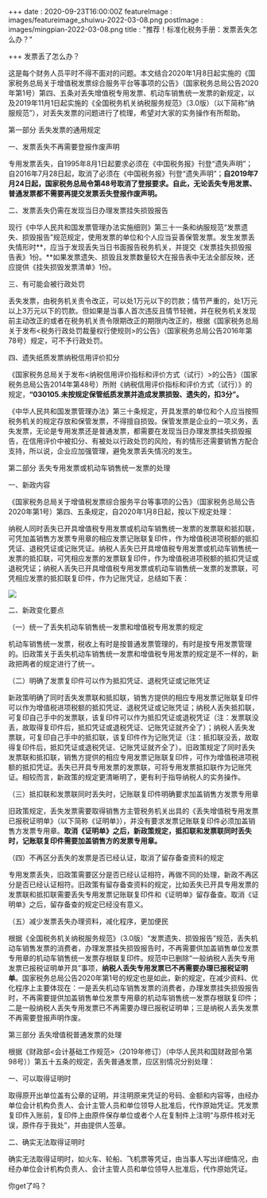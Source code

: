 +++
date : 2020-09-23T16:00:00Z
featureImage : images/featureimage_shuiwu-2022-03-08.png
postImage : images/mingpian-2022-03-08.png
title : "推荐！标准化税务手册：发票丢失怎么办？"

+++
发票丢了怎么办？

这是每个财务人员平时不得不面对的问题。本文结合2020年1月8日起实施的《国家税务总局关于增值税发票综合服务平台等事项的公告》（国家税务总局公告2020年第1号）第四、五条对丢失增值税专用发票、机动车销售统一发票的新规定，以及2019年11月1日起实施的《全国税务机关纳税服务规范》（3.0版）（以下简称“纳服规范”），对丢失发票的问题进行了梳理，希望对大家的实务操作有所帮助。

第一部分 丢失发票的通用规定

一、发票丢失不再需要登报作废声明

专用发票丢失，自1995年8月1日起要求必须在《中国税务报》刊登“遗失声明”；自2016年7月28日起，取消了必须在《中国税务报》刊登“遗失声明”；**自2019年7月24日起，国家税务总局令第48号取消了登报要求。自此，无论丢失专用发票、普通发票都不需要再提交发票丢失登报作废声明。**

二、发票丢失仍需在发现当日办理发票挂失损毁报告

现行《中华人民共和国发票管理办法实施细则》第三十一条和纳服规范“发票遗失、损毁报告”规范规定，使用发票的单位和个人应当妥善保管发票。发生发票丢失情形时**，应当于发现丢失当日书面报告税务机关，并提交《发票挂失损毁报告表》1份。**如果发票遗失、损毁且发票数量较大在报告表中无法全部反映，还应提供《挂失损毁发票清单》1份。

三、有可能会被行政处罚

丢失发票，由税务机关责令改正，可以处1万元以下的罚款；情节严重的，处1万元以上3万元以下的罚款。但如果是当事人首次违反且情节轻微，并在税务机关发现前主动改正的或者在税务机关责令限期改正的期限内改正的，根据《国家税务总局关于发布<税务行政处罚裁量权行使规则>的公告》（国家税务总局公告2016年第78号）规定，可不予行政处罚。

四、遗失纸质发票纳税信用评价扣分

《国家税务总局关于发布<纳税信用评价指标和评价方式（试行）>的公告》（国家税务总局公告2014年第48号）所附《纳税信用评价指标和评价方式（试行）》的规定，**“030105.未按规定保管纸质发票并造成发票损毁、遗失的，扣3分”。**

《中华人民共和国发票管理办法》第三十条规定，开具发票的单位和个人应当按照税务机关的规定存放和保管发票，不得擅自损毁。保管发票是企业的一项义务，丢失发票，无论是专用发票还是普通发票，都需要在发现当日办理发票挂失损毁报告，在信用评价中被扣分、有被处以行政处罚的风险，有的情形还需要销售方配合支持，所以说，企业应加强管理，避免发票丢失情况的发生。

第二部分 丢失专用发票或机动车销售统一发票的处理

一、新政内容

《国家税务总局关于增值税发票综合服务平台等事项的公告》（国家税务总局公告2020年第1号）第四、五条规定，自2020年1月8日起，按以下规定处理：

纳税人同时丢失已开具增值税专用发票或机动车销售统一发票的发票联和抵扣联，可凭加盖销售方发票专用章的相应发票记账联复印件，作为增值税进项税额的抵扣凭证、退税凭证或记账凭证。纳税人丢失已开具增值税专用发票或机动车销售统一发票的抵扣联，可凭相应发票的发票联复印件，作为增值税进项税额的抵扣凭证或退税凭证；纳税人丢失已开具增值税专用发票或机动车销售统一发票的发票联，可凭相应发票的抵扣联复印件，作为记账凭证，总结如下表：

![](/images/20092401-2022-03-08.png)

二、新政变化要点

（一）统一了丢失机动车销售统一发票和增值税专用发票的规定

机动车销售统一发票，税收上有时是按普通发票管理的，有时是按专用发票管理的。旧政策关于丢失机动车销售统一发票和增值税专用发票的规定是不一样的，新政把两者的规定进行了统一。

（二）明确了发票复印件可以作为抵扣凭证、退税凭证或记账凭证

新政策明确了同时丢失发票联和抵扣联，销售方提供的相应专用发票记账联复印件可以作为增值税进项税额的抵扣凭证、退税凭证或记账凭证；纳税人丢失抵扣联，可复印自己手中的发票联，该复印件可以作为抵扣凭证或退税凭证（注：发票联没丢，故取得复印件后，抵扣凭证或退税凭证、记账凭证就齐全了）；纳税人丢失发票联，可复印自己手中的抵扣联，该复印件作为记账凭证（注：抵扣联没丢，故取得复印件后，抵扣凭证或退税凭证、记账凭证就齐全了）。旧政策规定了同时丢失发票联和抵扣联，销售方提供的相应专用发票记账联复印件，可作为增值税进项税额的抵扣凭证。丢失已开具专用发票的发票联，可将专用发票抵扣联作为记账凭证。相较而言，新政策的规定更清晰明了，更有利于指导纳税人的实务操作。

（三）抵扣联和发票联同时丢失时，记账联复印件明确要求加盖销售方发票专用章

旧政策规定，丢失发票需要取得销售方主管税务机关出具的《丢失增值税专用发票已报税证明单》（以下简称《证明单》），并没有要求发票记账联复印件必须加盖销售方发票专用章。**取消《证明单》之后，新政策规定，抵扣联和发票联同时丢失时，记账联复印件需要加盖销售方的发票专用章。**

（四）不再区分丢失的发票是否已经认证，取消了留存备查资料的规定

专用发票丢失，旧政策需要区分是否已经认证相符，再做不同的处理，新政不再区分是否已经认证相符。旧政策有留存备查资料的规定，比如丢失已开具专用发票的发票联和抵扣联需要丢失专用发票记账联复印件和《证明单》留存备查。取消《证明单》之后，留存备查的规定已经没有意义。

（五）减少发票丢失办理资料，减化程序，更加便民

根据《全国税务机关纳税服务规范》（3.0版）“发票遗失、损毁报告”规范，丢失机动车销售发票的消费者，办理发票挂失损毁报告时，不再需要供加盖销售单位发票专用章的机动车销售统一发票存根联复印件。规范中已删除“一般纳税人丢失专用发票已报税证明单开具”事项，**纳税人丢失专用发票已不再需要办理已报税证明单**。国家税务总局公告2020年第1号的规定也是如此，新的规定，在减少资料、优化程序上主要体现在：一是丢失机动车销售发票的消费者，办理发票挂失损毁报告时，不再需要提供加盖销售单位发票专用章的机动车销售统一发票存根联复印件；二是一般纳税人丢失专用发票已不再需要办理已报税证明单；三是纳税人丢失发票不再需要登报声明作废。

第三部分 丢失增值税普通发票的处理

根据《财政部<会计基础工作规范>（2019年修订）（中华人民共和国财政部令第98号））第五十五条的规定，丢失普通发票，应区别情况分别处理：

一、可以取得证明时

取得原开出单位盖有公章的证明，并注明原来凭证的号码、金额和内容等，由经办单位会计机构负责人、会计主管人员和单位领导人批准后，代作原始凭证。凭发票复印件入账前，复印件上由原件保存单位或者个人在复制件上注明“与原件核对无误，原件存于我处”，并由提供人签章。

二、确实无法取得证明时

确实无法取得证明时，如火车、轮船、飞机票等凭证，由当事人写出详细情况，由经办单位会计机构负责人、会计主管人员和单位领导人批准后，代作原始凭证。

你get了吗？